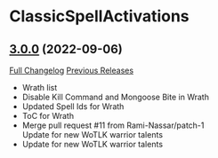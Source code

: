 # ClassicSpellActivations

## [3.0.0](https://github.com/rgd87/ClassicSpellActivations/tree/3.0.0) (2022-09-06)
[Full Changelog](https://github.com/rgd87/ClassicSpellActivations/compare/1.14.1...3.0.0) [Previous Releases](https://github.com/rgd87/ClassicSpellActivations/releases)

- Wrath list  
- Disable Kill Command and Mongoose Bite in Wrath  
- Updated Spell Ids for Wrath  
- ToC for Wrath  
- Merge pull request #11 from Rami-Nassar/patch-1  
    Update for new WoTLK warrior talents  
- Update for new WoTLK warrior talents  